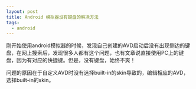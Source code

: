 ```yaml
---
layout: post
title: Android 模拟器没有键盘的解决方法
tags:
  - android
---
```


刚开始使用android模拟器的时候，发现自己创建的AVD启动后没有出现侧边的键盘，在网上搜索后，发现很多人都有这个问题，也有文章说直接使用PC上的键盘，因为有对应的快捷键。但是，没有键盘，始终不爽！

问题的原因在于自定义AVD时没有选择built-in的skin导致的，编辑相应的AVD，选择built-in的skin。
